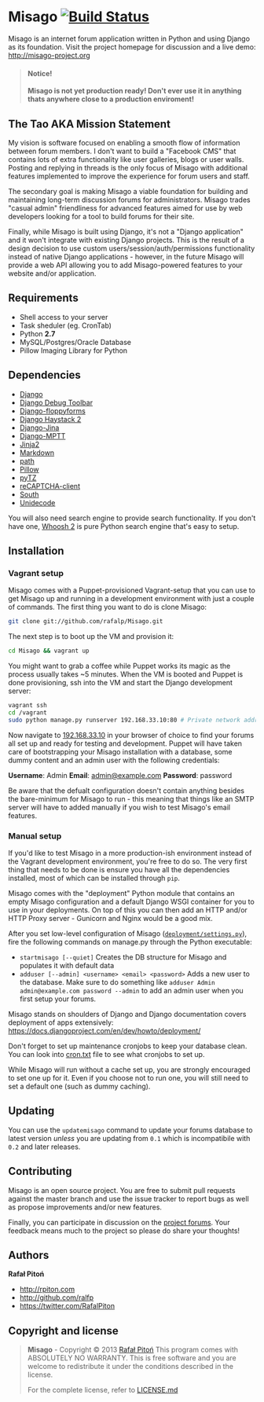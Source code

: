 # Misago [![Build Status](https://travis-ci.org/rafalp/Misago.png?branch=master)](https://travis-ci.org/rafalp/Misago)

Misago is an internet forum application written in Python and using Django as its foundation. Visit the project homepage for discussion and a live demo: <http://misago-project.org>

> #### Notice!
>
> __Misago is not yet production ready! Don't ever use it in anything thats anywhere close to a production enviroment!__

The Tao AKA Mission Statement
-----------------------------

My vision is software focused on enabling a smooth flow of information between forum members. I don't want to build a "Facebook CMS" that contains lots of extra functionality like user galleries, blogs or user walls. Posting and replying in threads is the only focus of Misago with additional features implemented to improve the experience for forum users and staff.

The secondary goal is making Misago a viable foundation for building and maintaining long-term discussion forums for administrators. Misago trades "casual admin" friendliness for advanced features aimed for use by web developers looking for a tool to build forums for their site.

Finally, while Misago is built using Django, it's not a "Django application" and it won't integrate with existing Django projects. This is the result of a design decision to use custom users/session/auth/permissions functionality instead of native Django applications - however, in the future Misago will provide a web API allowing you to add Misago-powered features to your website and/or application.


Requirements
------------

* Shell access to your server
* Task sheduler (eg. CronTab)
* Python __2.7__
* MySQL/Postgres/Oracle Database
* Pillow Imaging Library for Python


Dependencies
------------

* [Django](http://djangoproject.com)
* [Django Debug Toolbar](https://github.com/django-debug-toolbar/django-debug-toolbar)
* [Django-floppyforms](https://github.com/brutasse/django-floppyforms)
* [Django Haystack 2](http://haystacksearch.org/)
* [Django-Jina](https://github.com/niwibe/django-jinja)
* [Django-MPTT](https://github.com/django-mptt/django-mptt)
* [Jinja2](https://github.com/mitsuhiko/jinja2)
* [Markdown](http://pypi.python.org/pypi/Markdown)
* [path](http://pypi.python.org/pypi/path.py)
* [Pillow](http://pypi.python.org/pypi/Pillow/)
* [pyTZ](http://pypi.python.org/pypi/pytz/2012h)
* [reCAPTCHA-client](http://pypi.python.org/pypi/recaptcha-client)
* [South](http://south.aeracode.org)
* [Unidecode](http://pypi.python.org/pypi/Unidecode)

You will also need search engine to provide search functionality. If you don't have one, [Whoosh 2](https://pypi.python.org/pypi/Whoosh/) is pure Python search engine that's easy to setup.

Installation
------------

### Vagrant setup

Misago comes with a Puppet-provisioned Vagrant-setup that you can use to get Misago up and running in a development environment with just a couple of commands. The first thing you want to do is clone Misago:

```sh
git clone git://github.com/rafalp/Misago.git
```

The next step is to boot up the VM and provision it:

```sh
cd Misago && vagrant up
```

You might want to grab a coffee while Puppet works its magic as the process usually takes ~5 minutes. When the VM is booted and Puppet is done provisioning, ssh into the VM and start the Django development server:

```sh
vagrant ssh
cd /vagrant
sudo python manage.py runserver 192.168.33.10:80 # Private network address as per the Vagrant config
```

Now navigate to [192.168.33.10](http://192.168.33.10) in your browser of choice to find your forums all set up and ready for testing and development. Puppet will have taken care of bootstrapping your Misago installation with a database, some dummy content and an admin user with the following credentials:

__Username__: Admin
__Email__: admin@example.com
__Password__: password

Be aware that the defualt configuration doesn't contain anything besides the bare-minimum for Misago to run - this meaning that things like an SMTP server will have to added manually if you wish to test Misago's email features.

### Manual setup

If you'd like to test Misago in a more production-ish environment instead of the Vagrant development environment, you're free to do so. The very first thing that needs to be done is ensure you have all the dependencies installed, most of which can be installed through `pip`.

Misago comes with the "deployment" Python module that contains an empty Misago configuration and a default Django WSGI container for you to use in your deployments. On top of this you can then add an HTTP and/or HTTP Proxy server - Gunicorn and Nginx would be a good mix.

After you set low-level configuration of Misago ([`deployment/settings.py`](deployment/settings.py)), fire the following commands on manage.py through the Python executable:

* `startmisago [--quiet]`
  Creates the DB structure for Misago and populates it with default data
* `adduser [--admin] <username> <email> <password>`
  Adds a new user to the database.
  Make sure to do something like `adduser Admin admin@example.com password --admin` to add an admin user when you first setup your forums.

Misago stands on shoulders of Django and Django documentation covers deployment of apps extensively: https://docs.djangoproject.com/en/dev/howto/deployment/

Don't forget to set up maintenance cronjobs to keep your database clean. You can look into [cron.txt](cron.txt) file to see what cronjobs to set up.

While Misago will run without a cache set up, you are strongly encouraged to set one up for it. Even if you choose not to run one, you will still need to set a default one (such as dummy caching).


Updating
--------

You can use the `updatemisago` command to update your forums database to latest version _unless_ you are updating from `0.1` which is incompatibile with `0.2` and later releases.


Contributing
------------

Misago is an open source project. You are free to submit pull requests against the master branch and use the issue tracker to report bugs as well as propose improvements and/or new features.

Finally, you can participate in discussion on the [project forums](http://misago-project.org). Your feedback means much to the project so please do share your thoughts!


Authors
-------

**Rafał Pitoń**

+ http://rpiton.com
+ http://github.com/ralfp
+ https://twitter.com/RafalPiton


Copyright and license
---------------------

> __Misago__ - Copyright © 2013 [Rafał Pitoń](http://github.com/ralfp)
> This program comes with ABSOLUTELY NO WARRANTY.
> This is free software and you are welcome to redistribute it under the conditions described in the license.
>
> For the complete license, refer to [LICENSE.md](LICENSE.md)

